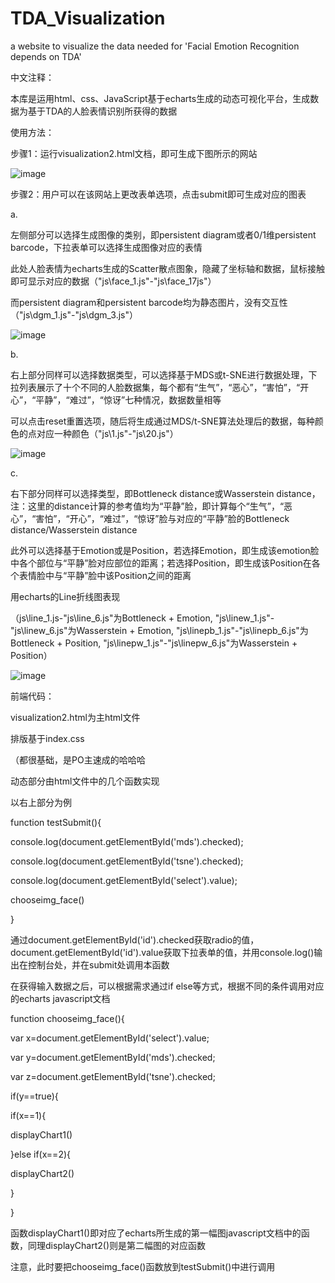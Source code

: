# TDA_Visualization
a website to visualize the data needed for 'Facial Emotion Recognition depends on TDA'

中文注释：

本库是运用html、css、JavaScript基于echarts生成的动态可视化平台，生成数据为基于TDA的人脸表情识别所获得的数据


使用方法：

步骤1：运行visualization2.html文档，即可生成下图所示的网站

![image](https://user-images.githubusercontent.com/102588357/174073352-b0356464-b2d6-4363-9f11-1a85bcfd22a3.png)

步骤2：用户可以在该网站上更改表单选项，点击submit即可生成对应的图表

a. 

左侧部分可以选择生成图像的类别，即persistent diagram或者0/1维persistent barcode，下拉表单可以选择生成图像对应的表情

此处人脸表情为echarts生成的Scatter散点图象，隐藏了坐标轴和数据，鼠标接触即可显示对应的数据（"js\face_1.js"-"js\face_17js"）

而persistent diagram和persistent barcode均为静态图片，没有交互性（"js\dgm_1.js"-"js\dgm_3.js"）

![image](https://user-images.githubusercontent.com/102588357/174074811-32d650ad-49bd-4e60-ad00-365cd2e8a86e.png)

b. 

右上部分同样可以选择数据类型，可以选择基于MDS或t-SNE进行数据处理，下拉列表展示了十个不同的人脸数据集，每个都有“生气”，“恶心”，“害怕”，“开心”，“平静”，“难过”，“惊讶”七种情况，数据数量相等

可以点击reset重置选项，随后将生成通过MDS/t-SNE算法处理后的数据，每种颜色的点对应一种颜色（"js\1.js"-"js\20.js"）

![image](https://user-images.githubusercontent.com/102588357/174078086-ccfd8149-904f-425b-998f-f1a2f5687513.png)

c.

右下部分同样可以选择类型，即Bottleneck distance或Wasserstein distance，注：这里的distance计算的参考值均为“平静”脸，即计算每个“生气”，“恶心”，“害怕”，“开心”，“难过”，“惊讶”脸与对应的“平静”脸的Bottleneck distance/Wasserstein distance

此外可以选择基于Emotion或是Position，若选择Emotion，即生成该emotion脸中各个部位与“平静”脸对应部位的距离；若选择Position，即生成该Position在各个表情脸中与“平静”脸中该Position之间的距离

用echarts的Line折线图表现

（js\line_1.js-"js\line_6.js"为Bottleneck + Emotion, "js\linew_1.js"-"js\linew_6.js"为Wasserstein + Emotion, "js\linepb_1.js"-"js\linepb_6.js"为Bottleneck + Position, "js\linepw_1.js"-"js\linepw_6.js"为Wasserstein + Position）

![image](https://user-images.githubusercontent.com/102588357/174079714-80815f0f-9803-484b-821d-85fa0b853aba.png)



前端代码：

visualization2.html为主html文件

排版基于index.css

（都很基础，是PO主速成的哈哈哈

动态部分由html文件中的几个函数实现

以右上部分为例

function testSubmit(){  

  console.log(document.getElementById('mds').checked);
  
  console.log(document.getElementById('tsne').checked);
  
  console.log(document.getElementById('select').value);
  
  chooseimg_face()
  
 }
 
通过document.getElementById('id').checked获取radio的值，document.getElementById('id').value获取下拉表单的值，并用console.log()输出在控制台处，并在submit处调用本函数

在获得输入数据之后，可以根据需求通过if else等方式，根据不同的条件调用对应的echarts javascript文档


function chooseimg_face(){

  var x=document.getElementById('select').value;
  
  var y=document.getElementById('mds').checked;
  
  var z=document.getElementById('tsne').checked;
  
  if(y==true){
  
  if(x==1){
    
  displayChart1()
    
  }else if(x==2){
    
  displayChart2()
      
  }
      
  }
  
函数displayChart1()即对应了echarts所生成的第一幅图javascript文档中的函数，同理displayChart2()则是第二幅图的对应函数

注意，此时要把chooseimg_face()函数放到testSubmit()中进行调用

